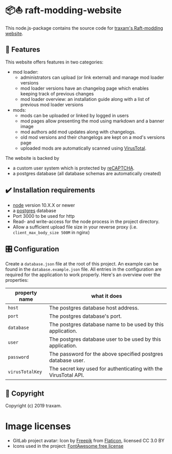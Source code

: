 # 📦⛵ raft-modding-website
This node.js-package contains the source code for [traxam's Raft-modding website](https://raftmodding.trax.am/).

## 📍 Features
This website offers features in two categories:
* mod loader:
  - administrators can upload (or link external) and manage mod loader versions
  - mod loader versions have an changelog page which enables keeping track of previous changes
  - mod loader overview: an installation guide along with a list of previous mod loader versions
* mods:
  - mods can be uploaded or linked by logged in users
  - mod pages allow presenting the mod using markdown and a banner image
  - mod authors add mod updates along with changelogs.
  - old mod versions and their changelogs are kept on a mod's versions page
  - uploaded mods are automatically scanned using [VirusTotal](https://www.virustotal.com/).

The website is backed by
* a custom user system which is protected by [reCAPTCHA](https://www.google.com/recaptcha/intro/v3.html#).
* a postgres database (all database schemas are automatically created)

## ✔️ Installation requirements
* [node](https://nodejs.org/) version 10.X.X or newer
* a [postgres](https://www.postgresql.org/) database
* Port 3000 to be used for http
* Read- and write-access for the node process in the project directory.
* Allow a sufficient upload file size in your reverse proxy (i.e. `client_max_body_size 500M` in nginx)

## 🎛️ Configuration
Create a `database.json` file at the root of this project. An example can be found in the `database.example.json` file.
All entries in the configuration are required for the application to work properly. Here's an overview over the properties:

| property name     | what it does |
| ----------------- | ------------ |
| `host`            | The postgres database host address. |
| `port`            | The postgres database's port. |
| `database`        | The postgres database name to be used by this application. |
| `user`            | The postgres database user to be used by this application. |
| `password`        | The password for the above specified postgres database user. |
| `virusTotalKey`   | The secret key used for authenticating with the VirusTotal API. |

## 📝 Copyright
Copyright (c) 2019 traxam.
# Image licenses
- GitLab project avatar: Icon by [Freepik](https://www.freepik.com/) from [Flaticon](https://www.flaticon.com), licensed CC 3.0 BY
- Icons used in the project: [FontAwesome free license](https://fontawesome.com/license/free)
